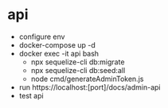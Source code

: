 api
===

- configure env
- docker-compose up -d
- docker exec -it api bash
    - npx sequelize-cli db:migrate
    - npx sequelize-cli db:seed:all
    - node cmd/generateAdminToken.js 
- run https://localhost:[port]/docs/admin-api
- test api